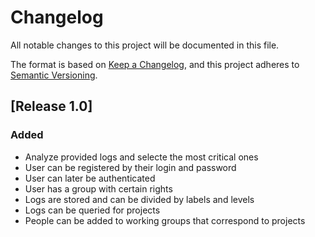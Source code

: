 # Changelog

All notable changes to this project will be documented in this file.

The format is based on [Keep a Changelog](https://keepachangelog.com/en/1.0.0/), and this project adheres
to [Semantic Versioning](https://semver.org/spec/v2.0.0.html).

## [Release 1.0]

### Added

- Analyze provided logs and selecte the most critical ones
- User can be registered by their login and password
- User can later be authenticated
- User has a group with certain rights
- Logs are stored and can be divided by labels and levels
- Logs can be queried for projects 
- People can be added to working groups that correspond to projects



